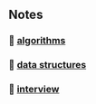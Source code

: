 ## Notes

### 🍕 [algorithms](https://github.com/lpoql/Kindergarten/tree/main/src/algorithms)

### 🍟 [data structures](https://github.com/lpoql/Kindergarten/tree/main/src/data-structures)

### 🥙 [interview](https://github.com/lpoql/Kindergarten/tree/main/src/interview)

